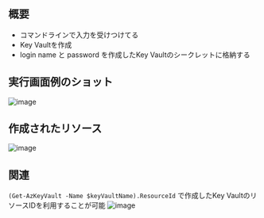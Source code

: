 ## 概要
* コマンドラインで入力を受けつけてる
* Key Vaultを作成
* login name と password を作成したKey Vaultのシークレットに格納する

## 実行画面例のショット
![image](https://github.com/aktsmm/Scripts/assets/71251920/412fd9e9-c463-4af0-acfd-2cfb9525cbe5)

## 作成されたリソース
![image](https://github.com/aktsmm/Scripts/assets/71251920/4befd1ff-3681-4d4f-931e-ac8e83a1b163)

## 関連
```(Get-AzKeyVault -Name $keyVaultName).ResourceId``` で作成したKey VaultのリソースIDを利用することが可能
![image](https://github.com/aktsmm/Scripts/assets/71251920/2ddb573f-4216-4db2-93bc-0b64a0a25943)
